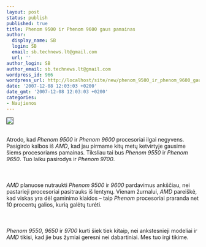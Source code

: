 ```yaml
---
layout: post
status: publish
published: true
title: Phenom 9500 ir Phenom 9600 gaus pamainas
author:
  display_name: SB
  login: SB
  email: sb.technews.lt@gmail.com
  url: ''
author_login: SB
author_email: sb.technews.lt@gmail.com
wordpress_id: 966
wordpress_url: http://localhost/site/new/phenom_9500_ir_phenom_9600_gaus_pamainas/
date: '2007-12-08 12:03:03 +0200'
date_gmt: '2007-12-08 12:03:03 +0200'
categories:
- Naujienos
---
```

<div class="imgright"><img src="http://img45.imageshack.us/img45/4645/imagesrh2.jpg" border="1"></div>
<p><br>Atrodo, kad <i>Phenom 9500</i> ir <i>Phenom 9600</i> procesoriai ilgai negyvens. Pasigirdo kalbos iš <i>AMD</i>, kad jau pirmame kitų metų ketvirtyje gausime šiems procesoriams pamainas. Tiksliau tai bus <i>Phenom 9550</i> ir <i>Phenom 9650</i>. Tuo laiku pasirodys ir <i>Phenom 9700</i>.<br />
<br><br />
<br><i>AMD</i> planuose nutraukti <i>Phenom 9500</i> ir <i>9600</i> pardavimus ankščiau, nei pastarieji procesoriai pasitrauks iš lentynų. Vienam žurnalui, <i>AMD</i> pareiškė, kad viskas yra dėl gaminimo klaidos – taip <i>Phenom</i> procesoriai praranda net 10 procentų galios, kurią galėtų turėti.<br />
<br><br />
<br><i>Phenom 9550</i>, <i>9650</i> ir <i>9700</i> kurti šiek tiek kitaip, nei ankstesnieji modeliai ir <i>AMD</i> tikisi, kad jie bus žymiai geresni nei dabartiniai. Mes tuo irgi tikime.<br />
<br><br />
<br></p>
